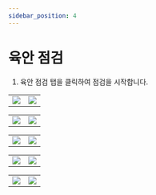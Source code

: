 ```yaml
---
sidebar_position: 4
---
```


# 육안 점검

1. 육안 점검 탭을 클릭하여 점검을 시작합니다.

<table>
    <tr>
        <td>
            <img
                src={require('./img/v_space_select.png').default}
                className='docsImage'
                />
        </td>
    <td>
            <img
            src={require('./img/v_location_select.png').default}
            className='docsImage'
            />
        </td>
    </tr>
</table>

<table>
    <tr>
        <td>
            <img
                src={require('./img/v_defect.png').default}
                className='docsImage'
                />
        </td>
    <td>
            <img
            src={require('./img/v_images.png').default}
            className='docsImage'
            />
        </td>
    </tr>
</table>

<table>
    <tr>
        <td>
            <img
                src={require('./img/v_camera_guide.png').default}
                className='docsImage'
                />
        </td>
    <td>
            <img
            src={require('./img/select_camera.png').default}
            className='docsImage'
            />
        </td>
    </tr>
</table>

<table>
    <tr>
        <td>
            <img
                src={require('./img/v_camera_preview.jpg').default}
                className='docsImage'
                />
        </td>
    <td>
            <img
            src={require('./img/v_camera_point.jpg').default}
            className='docsImage'
            />
        </td>
    </tr>
</table>

<table>
    <tr>
        <td>
            <img
                src={require('./img/v_camera_near.jpg').default}
                className='docsImage'
                />
        </td>
    <td>
            <img
            src={require('./img/v_camera_done.jpg').default}
            className='docsImage'
            />
        </td>
    </tr>
</table>

<div className = "section"></div>
